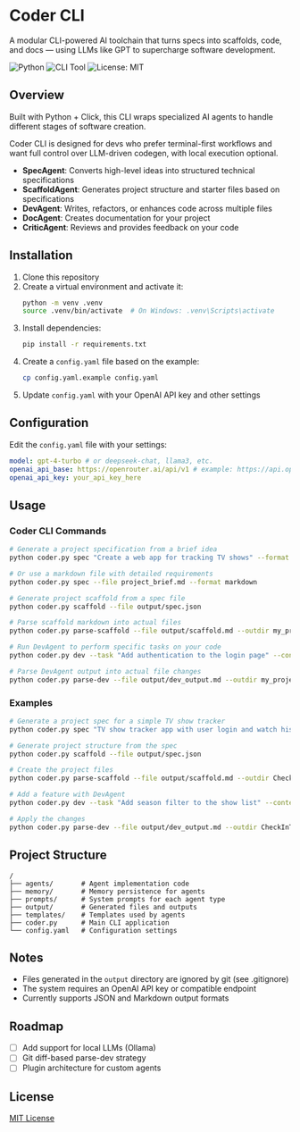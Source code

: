 # Coder CLI

A modular CLI-powered AI toolchain that turns specs into scaffolds, code, and docs — using LLMs like GPT to supercharge software development.

![Python](https://img.shields.io/badge/Python-3.10%2B-blue)
![CLI Tool](https://img.shields.io/badge/CLI-Tool-green)
![License: MIT](https://img.shields.io/badge/License-MIT-yellow)


## Overview

Built with Python + Click, this CLI wraps specialized AI agents to handle different stages of software creation.

Coder CLI is designed for devs who prefer terminal-first workflows and want full control over LLM-driven codegen, with local execution optional.

- **SpecAgent**: Converts high-level ideas into structured technical specifications
- **ScaffoldAgent**: Generates project structure and starter files based on specifications
- **DevAgent**: Writes, refactors, or enhances code across multiple files
- **DocAgent**: Creates documentation for your project
- **CriticAgent**: Reviews and provides feedback on your code

## Installation

1. Clone this repository
2. Create a virtual environment and activate it:
   ```bash
   python -m venv .venv
   source .venv/bin/activate  # On Windows: .venv\Scripts\activate
   ```
3. Install dependencies:
   ```bash
   pip install -r requirements.txt
   ```
4. Create a `config.yaml` file based on the example:
   ```bash
   cp config.yaml.example config.yaml
   ```
5. Update `config.yaml` with your OpenAI API key and other settings

## Configuration

Edit the `config.yaml` file with your settings:

```yaml
model: gpt-4-turbo # or deepseek-chat, llama3, etc.
openai_api_base: https://openrouter.ai/api/v1 # example: https://api.openai.com/v1 or local server
openai_api_key: your_api_key_here
```

## Usage

### Coder CLI Commands

```bash
# Generate a project specification from a brief idea
python coder.py spec "Create a web app for tracking TV shows" --format json

# Or use a markdown file with detailed requirements
python coder.py spec --file project_brief.md --format markdown

# Generate project scaffold from a spec file
python coder.py scaffold --file output/spec.json

# Parse scaffold markdown into actual files
python coder.py parse-scaffold --file output/scaffold.md --outdir my_project

# Run DevAgent to perform specific tasks on your code
python coder.py dev --task "Add authentication to the login page" --context my_project

# Parse DevAgent output into actual file changes
python coder.py parse-dev --file output/dev_output.md --outdir my_project
```

### Examples

```bash
# Generate a project spec for a simple TV show tracker
python coder.py spec "TV show tracker app with user login and watch history" --format json

# Generate project structure from the spec
python coder.py scaffold --file output/spec.json

# Create the project files
python coder.py parse-scaffold --file output/scaffold.md --outdir CheckInTV

# Add a feature with DevAgent
python coder.py dev --task "Add season filter to the show list" --context CheckInTV

# Apply the changes
python coder.py parse-dev --file output/dev_output.md --outdir CheckInTV
```

## Project Structure

```
/
├── agents/       # Agent implementation code
├── memory/       # Memory persistence for agents
├── prompts/      # System prompts for each agent type
├── output/       # Generated files and outputs
├── templates/    # Templates used by agents
├── coder.py      # Main CLI application
└── config.yaml   # Configuration settings
```

## Notes

- Files generated in the `output` directory are ignored by git (see .gitignore)
- The system requires an OpenAI API key or compatible endpoint
- Currently supports JSON and Markdown output formats

## Roadmap
- [ ] Add support for local LLMs (Ollama)
- [ ] Git diff-based parse-dev strategy
- [ ] Plugin architecture for custom agents

## License

[MIT License](LICENSE)
